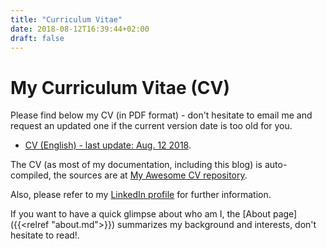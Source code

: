 ```yaml
---
title: "Curriculum Vitae"
date: 2018-08-12T16:39:44+02:00
draft: false
---
```


# My Curriculum Vitae (CV)

Please find below my CV (in PDF format) - don't hesitate to email me and request an updated one if the current version date is too old for you.

* [CV (English) - last update: Aug. 12 2018](/files/cv.pdf).

The CV (as most of my documentation, including this blog) is auto-compiled, the sources are at [My Awesome CV repository](https://github.com/alignan/Awesome-CV).

Also, please refer to my [LinkedIn profile](https://www.linkedin.com/in/antonio-liñán-colina-73566229) for further information.

If you want to have a quick glimpse about who am I, the [About page]({{<relref "about.md">}}) summarizes my background and interests, don't hesitate to read!.









